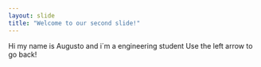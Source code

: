 ```yaml
---
layout: slide
title: "Welcome to our second slide!"
---
```

Hi my name is Augusto and i´m a engineering student
Use the left arrow to go back!
